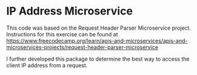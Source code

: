 # IP Address Microservice

This code was based on the Request Header Parser Microservice project. Instructions for this exercise can be found at https://www.freecodecamp.org/learn/apis-and-microservices/apis-and-microservices-projects/request-header-parser-microservice

I further developed this package to determine the best way to access the client IP address from a request.